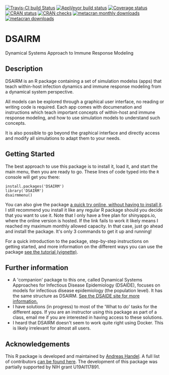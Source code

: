 [![Travis-CI build Status](https://travis-ci.org/ahgroup/DSAIRM.svg?branch=master)](https://travis-ci.org/ahgroup/DSAIRM)
[![AppVeyor build status](https://ci.appveyor.com/api/projects/status/github/ahgroup/DSAIRM?branch=master&svg=true)](https://ci.appveyor.com/project/ahgroup/DSAIRM)
[![Coverage status](https://codecov.io/gh/ahgroup/DSAIRM/branch/master/graph/badge.svg)](https://codecov.io/github/ahgroup/DSAIRM?branch=master)
[![CRAN status](https://www.r-pkg.org/badges/version/DSAIRM)](https://cran.r-project.org/package=DSAIRM)
[![CRAN checks](https://cranchecks.info/badges/summary/DSAIRM)](https://cran.r-project.org/web/checks/check_results_DSAIRM.html)
[![metacran monthly downloads](http://cranlogs.r-pkg.org/badges/DSAIRM)](https://cran.r-project.org/package=DSAIRM)
[![metacran downloads](http://cranlogs.r-pkg.org/badges/grand-total/DSAIRM?color=ff69b4)](https://cran.r-project.org/package=DSAIRM)


# DSAIRM
Dynamical Systems Approach to Immune Response Modeling

## Description
DSAIRM is an R package containing a set of simulation modelss (apps) that teach within-host infection dynamics and immune response modeling from a dynamical system perspective. 

All models can be explored through a graphical user interface, no reading or writing code is required. Each app comes with documenation and instructions which teach important concepts of within-host and immune response modeling, and how to use simulation models to understand such concepts. 

It is also possible to go beyond the graphical interface and directly access and modify all simulations to adapt them to your needs.

## Getting Started
The best approach to use this package is to install it, load it, and start the main menu, then you are ready to go. These lines of code typed into the `R` console will get you there:

```
install.packages('DSAIRM')
library('DSAIRM')
dsairmmenu()
```

You can also give the package [a quick try online, without having to install it](https://handelgroup.shinyapps.io/dsairm/). I still recommend you install it like any regular R package should you decide that you want to use it. Note that I only have a free plan for shinyapps.io, where the online version is hosted. If the link fails to work it likely means I reached my maximum monthly allowed capacity. In that case, just go ahead and install the package. It's only 3 commands to get it up and running! 

For a quick introduction to the package, step-by-step instructions on getting started, and more information on the different ways you can use the package [see the tutorial (vignette)](https://ahgroup.github.io/DSAIRM/articles/DSAIRM.html).


## Further information
* A 'companion' package to this one, called Dynamical Systems Approaches for Infectious Disease Epidemiology (DSAIDE), focuses on models for infectious disease epidemiology (the population level). It has the same structure as DSAIRM. [See the DSAIDE site for more information.](https://ahgroup.github.io/DSAIDE/index.html)
* I have solutions (in progress) to most of the 'What to do' tasks for the different apps. If you are an instructor using this package as part of a class, email me if you are interested in having access to these solutions.
* I heard that DSAIRM doesn't seem to work quite right using Docker. This is likely irrelevant for almost all users.

## Acknowledgements 
This R package is developed and maintained by [Andreas Handel](http://handelgroup.uga.edu/). A full list of contributors [can be found here](https://ahgroup.github.io/DSAIRM/authors.html). The development of this package was partially supported by NIH grant U19AI117891. 

